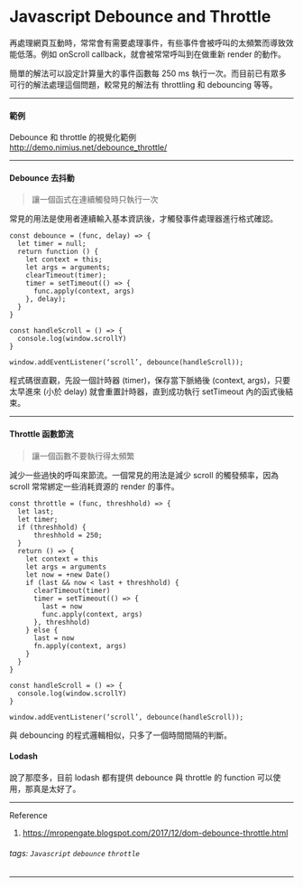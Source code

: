 Javascript Debounce and Throttle
===
再處理網頁互動時，常常會有需要處理事件，有些事件會被呼叫的太頻繁而導致效能低落。例如 onScroll callback，就會被常常呼叫到在做重新 render 的動作。

簡單的解法可以設定計算量大的事件函數每 250 ms 執行一次。而目前已有眾多可行的解法處理這個問題，較常見的解法有 throttling 和 debouncing 等等。

---

#### 範例
Debounce 和 throttle 的視覺化範例
http://demo.nimius.net/debounce_throttle/

---

#### Debounce 去抖動
> 讓一個函式在連續觸發時只執行一次

常見的用法是使用者連續輸入基本資訊後，才觸發事件處理器進行格式確認。

```
const debounce = (func, delay) => {
  let timer = null;
  return function () {
    let context = this;
    let args = arguments;
    clearTimeout(timer);
    timer = setTimeout(() => {
      func.apply(context, args)
    }, delay);
  }
}

const handleScroll = () => {
  console.log(window.scrollY)
}

window.addEventListener(‘scroll’, debounce(handleScroll));
```

程式碼很直觀，先設一個計時器 (timer)，保存當下脈絡後 (context, args)，只要太早進來 (小於 delay) 就會重置計時器，直到成功執行 setTimeout 內的函式後結束。

---

#### Throttle 函數節流
> 讓一個函數不要執行得太頻繁

減少一些過快的呼叫來節流。一個常見的用法是減少 scroll 的觸發頻率，因為 scroll 常常綁定一些消耗資源的 render 的事件。

```
const throttle = (func, threshhold) => {
  let last;
  let timer;
  if (threshhold) {
      threshhold = 250;
  }
  return () => {
    let context = this
    let args = arguments
    let now = +new Date()
    if (last && now < last + threshhold) {
      clearTimeout(timer)
      timer = setTimeout(() => {
        last = now
        func.apply(context, args)
      }, threshhold)
    } else {
      last = now
      fn.apply(context, args)
    }
  }
}

const handleScroll = () => {
  console.log(window.scrollY)
}

window.addEventListener(‘scroll’, debounce(handleScroll));
```

與 debouncing 的程式邏輯相似，只多了一個時間間隔的判斷。

#### Lodash

說了那麼多，目前 lodash 都有提供 debounce 與 throttle 的 function 可以使用，那真是太好了。

---

Reference
1. https://mropengate.blogspot.com/2017/12/dom-debounce-throttle.html

###### tags: `Javascript` `debounce` `throttle`
---